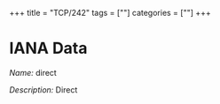 +++
title = "TCP/242"
tags = [""]
categories = [""]
+++

# IANA Data

_Name:_ direct

_Description:_ Direct

